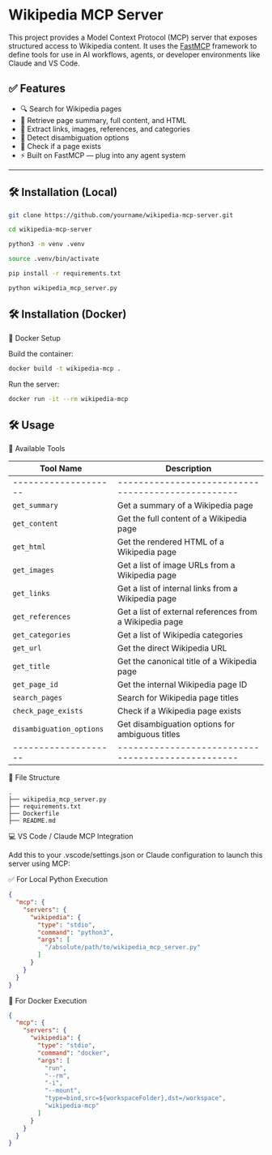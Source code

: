 # Wikipedia MCP Server

This project provides a Model Context Protocol (MCP) server that exposes structured access to Wikipedia content. It uses the [FastMCP](https://github.com/modelcontext/fastmcp) framework to define tools for use in AI workflows, agents, or developer environments like Claude and VS Code.

## ✅ Features

- 🔍 Search for Wikipedia pages
- 📄 Retrieve page summary, full content, and HTML
- 🔗 Extract links, images, references, and categories
- 📌 Detect disambiguation options
- 📌 Check if a page exists
- ⚡ Built on FastMCP — plug into any agent system

---

## 🛠 Installation (Local)

```bash
git clone https://github.com/yourname/wikipedia-mcp-server.git

cd wikipedia-mcp-server

python3 -m venv .venv

source .venv/bin/activate

pip install -r requirements.txt

python wikipedia_mcp_server.py
```

## 🛠 Installation (Docker)

🐳 Docker Setup

Build the container:

```bash
docker build -t wikipedia-mcp .
```

Run the server:

```bash
docker run -it --rm wikipedia-mcp
```

## 🛠 Usage

🧠 Available Tools

| Tool Name          | Description                                      |
|--------------------|--------------------------------------------------|
|--------------------|--------------------------------------------------|
| `get_summary`      | Get a summary of a Wikipedia page                |
| `get_content`      | Get the full content of a Wikipedia page         |
| `get_html`         | Get the rendered HTML of a Wikipedia page        |
| `get_images`       | Get a list of image URLs from a Wikipedia page   |
| `get_links`        | Get a list of internal links from a Wikipedia page|
| `get_references`   | Get a list of external references from a Wikipedia page |
| `get_categories`   | Get a list of Wikipedia categories               |
| `get_url`          | Get the direct Wikipedia URL                     |
| `get_title`        | Get the canonical title of a Wikipedia page      |
| `get_page_id`      | Get the internal Wikipedia page ID               |
| `search_pages`     | Search for Wikipedia page titles                 |
| `check_page_exists`| Check if a Wikipedia page exists                 |
| `disambiguation_options` | Get disambiguation options for ambiguous titles |
|--------------------|--------------------------------------------------|

📁 File Structure

```plaintext
.
├── wikipedia_mcp_server.py
├── requirements.txt
├── Dockerfile
├── README.md

```

💻 VS Code / Claude MCP Integration

Add this to your .vscode/settings.json or Claude configuration to launch this server using MCP:

✅ For Local Python Execution

```json
{
  "mcp": {
    "servers": {
      "wikipedia": {
        "type": "stdio",
        "command": "python3",
        "args": [
          "/absolute/path/to/wikipedia_mcp_server.py"
        ]
      }
    }
  }
}
```

🐳 For Docker Execution

```json
{
  "mcp": {
    "servers": {
      "wikipedia": {
        "type": "stdio",
        "command": "docker",
        "args": [
          "run",
          "--rm",
          "-i",
          "--mount",
          "type=bind,src=${workspaceFolder},dst=/workspace",
          "wikipedia-mcp"
        ]
      }
    }
  }
}
```